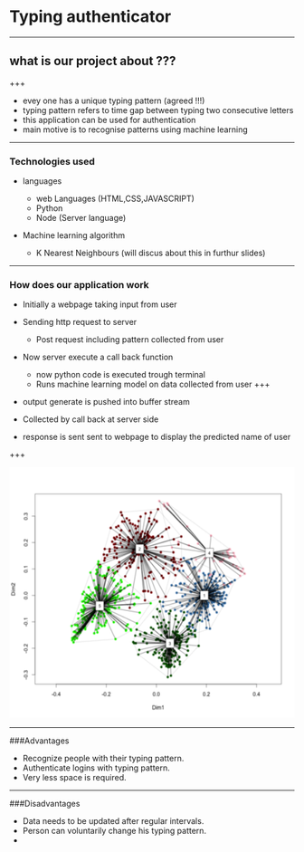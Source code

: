 # Typing authenticator

---
## what is our project about ???

+++
* evey one has a unique typing pattern (agreed !!!)
* typing pattern refers to time gap between typing two consecutive letters
* this application can be used for authentication
* main motive is to recognise patterns using machine learning

---
### Technologies used
* languages
  * web Languages (HTML,CSS,JAVASCRIPT)
  * Python
  * Node (Server language)

* Machine learning algorithm
  * K Nearest Neighbours (will discus about this in furthur slides)

---

### How does our application work
* Initially a webpage taking input from user 
* Sending http request to server 
  * Post request including pattern collected from user 
* Now server execute a call back function 
   * now python code is executed trough terminal
   * Runs machine learning model on data collected from user
+++

* output generate is pushed into buffer stream 
* Collected by call back at server side 
* response is sent sent to webpage to display the predicted name of user

+++


<img src="/images/Clusterplot.png" style="width: 600px; height: 800;" />

---
###Advantages
* Recognize people with their typing pattern.
* Authenticate logins with typing pattern.
* Very less space is required.


---
###Disadvantages
* Data needs to be updated after regular intervals.
* Person can voluntarily change his typing pattern.
*  


